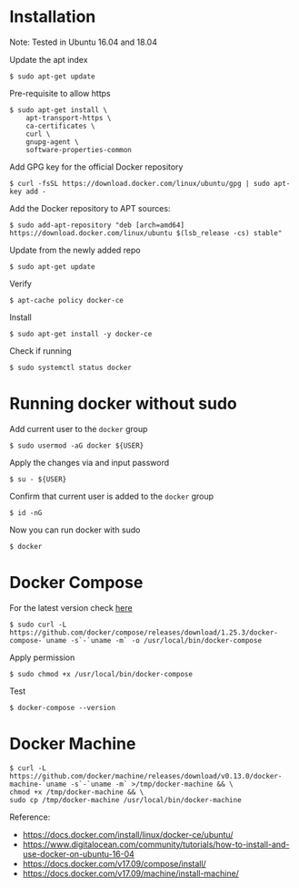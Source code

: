 # Installation
Note: Tested in Ubuntu 16.04 and 18.04

Update the apt index
```
$ sudo apt-get update
```

Pre-requisite to allow https
```
$ sudo apt-get install \
    apt-transport-https \
    ca-certificates \
    curl \
    gnupg-agent \
    software-properties-common
```

Add GPG key for the official Docker repository 
```
$ curl -fsSL https://download.docker.com/linux/ubuntu/gpg | sudo apt-key add -
```
Add the Docker repository to APT sources:
```
$ sudo add-apt-repository "deb [arch=amd64] https://download.docker.com/linux/ubuntu $(lsb_release -cs) stable"
```
Update from the newly added repo
```
$ sudo apt-get update
```
Verify
```
$ apt-cache policy docker-ce
```



Install
```
$ sudo apt-get install -y docker-ce
```

Check if running
```
$ sudo systemctl status docker
```


# Running docker without sudo
Add current user to the `docker` group
```
$ sudo usermod -aG docker ${USER}
```

Apply the changes via and input password
```
$ su - ${USER}
```

Confirm that current user is added to the `docker` group
```
$ id -nG
```

Now you can run docker with sudo
```
$ docker
```


# Docker Compose
For the latest version check [here](https://github.com/docker/compose/releases)
```
$ sudo curl -L https://github.com/docker/compose/releases/download/1.25.3/docker-compose-`uname -s`-`uname -m` -o /usr/local/bin/docker-compose
```
Apply permission
```
$ sudo chmod +x /usr/local/bin/docker-compose
```
Test
```
$ docker-compose --version
```


# Docker Machine
```
$ curl -L https://github.com/docker/machine/releases/download/v0.13.0/docker-machine-`uname -s`-`uname -m` >/tmp/docker-machine && \
chmod +x /tmp/docker-machine && \
sudo cp /tmp/docker-machine /usr/local/bin/docker-machine
```

Reference:
- https://docs.docker.com/install/linux/docker-ce/ubuntu/
- https://www.digitalocean.com/community/tutorials/how-to-install-and-use-docker-on-ubuntu-16-04
- https://docs.docker.com/v17.09/compose/install/
- https://docs.docker.com/v17.09/machine/install-machine/
